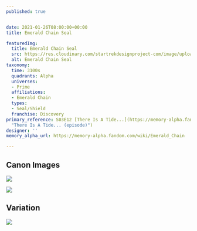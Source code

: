 ```yaml
---
published: true


date: 2021-01-26T08:00:00+00:00
title: Emerald Chain Seal

featuredImg:
  title: Emerald Chain Seal
  src: https://res.cloudinary.com/startrekdesignproject-com/image/upload/v1611964232/EmeraldChainSeal.png
  alt: Emerald Chain Seal
taxonomy:
  time: 3100s
  quadrants: Alpha
  universes:
  - Prime
  affiliations:
  - Emerald Chain
  types:
  - Seal/Shield
  franchise: Discovery
primary_reference: S03E12 [There Is A Tide...](https://memory-alpha.fandom.com/wiki/There_Is_A_Tide..._(episode)
  "There Is A Tide... (episode)")
designer: ''
memory_alpha_url: https://memory-alpha.fandom.com/wiki/Emerald_Chain

---
```

## Canon Images

![](https://res.cloudinary.com/startrekdesignproject-com/image/upload/v1611964232/EmeraldChainSeal-DSC3x12-1.jpg)

![](https://res.cloudinary.com/startrekdesignproject-com/image/upload/v1611964232/EmeraldChainSeal-DSC3x12-2.jpg)

## Variation

![](https://res.cloudinary.com/startrekdesignproject-com/image/upload/v1611965338/EmeraldChainSeal-DSC3x13-1_ug0o9a.jpg)